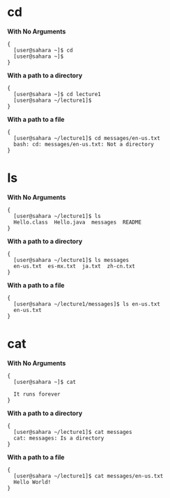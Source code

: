 # cd
**With No Arguments**
```
{
  [user@sahara ~]$ cd
  [user@sahara ~]$ 
}
```
**With a path to a directory**
```
{
  [user@sahara ~]$ cd lecture1
  [user@sahara ~/lecture1]$ 
}
```
**With a path to a file**
```
{
  [user@sahara ~/lecture1]$ cd messages/en-us.txt
  bash: cd: messages/en-us.txt: Not a directory
}
```
# ls
**With No Arguments**
```
{
  [user@sahara ~/lecture1]$ ls
  Hello.class  Hello.java  messages  README
}
```
**With a path to a directory**
```
{
  [user@sahara ~/lecture1]$ ls messages
  en-us.txt  es-mx.txt  ja.txt  zh-cn.txt
}
```
**With a path to a file**
```
{
  [user@sahara ~/lecture1/messages]$ ls en-us.txt
  en-us.txt
}
```
# cat
**With No Arguments**
```
{
  [user@sahara ~]$ cat

  It runs forever
}
```
**With a path to a directory**
```
{
  [user@sahara ~/lecture1]$ cat messages
  cat: messages: Is a directory
}
```
**With a path to a file**
```
{
  [user@sahara ~/lecture1]$ cat messages/en-us.txt
  Hello World!
}
```
